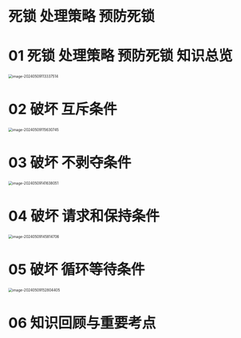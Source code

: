 # 死锁 处理策略 预防死锁



# 01 死锁 处理策略 预防死锁 知识总览

<img src="https://cvp.oss-cn-shanghai.aliyuncs.com/picgo/202405091133631.png" alt="image-20240509113337514" style="zoom:50%;" />



# 02 破坏 互斥条件

<img src="https://cvp.oss-cn-shanghai.aliyuncs.com/picgo/202405091156905.png" alt="image-20240509115630745" style="zoom:50%;" />



# 03 破坏 不剥夺条件

<img src="https://cvp.oss-cn-shanghai.aliyuncs.com/picgo/202405091416258.png" alt="image-20240509141638051" style="zoom:50%;" />



# 04 破坏 请求和保持条件

<img src="https://cvp.oss-cn-shanghai.aliyuncs.com/picgo/202405091458891.png" alt="image-20240509145814706" style="zoom:50%;" />



# 05 破坏 循环等待条件

<img src="https://cvp.oss-cn-shanghai.aliyuncs.com/picgo/202405091528606.png" alt="image-20240509152804405" style="zoom:50%;" />



# 06 知识回顾与重要考点


